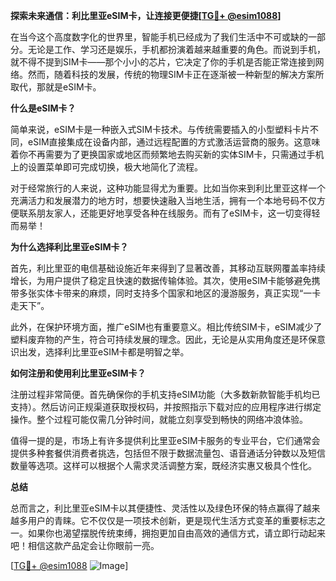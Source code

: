 **探索未来通信：利比里亚eSIM卡，让连接更便捷[[TG💪+ @esim1088](https://t.me/s/esim1088)]**

在当今这个高度数字化的世界里，智能手机已经成为了我们生活中不可或缺的一部分。无论是工作、学习还是娱乐，手机都扮演着越来越重要的角色。而说到手机，就不得不提到SIM卡——那个小小的芯片，它决定了你的手机是否能正常连接到网络。然而，随着科技的发展，传统的物理SIM卡正在逐渐被一种新型的解决方案所取代，那就是eSIM卡。

**什么是eSIM卡？**

简单来说，eSIM卡是一种嵌入式SIM卡技术。与传统需要插入的小型塑料卡片不同，eSIM直接集成在设备内部，通过远程配置的方式激活运营商的服务。这意味着你不再需要为了更换国家或地区而频繁地去购买新的实体SIM卡，只需通过手机上的设置菜单即可完成切换，极大地简化了流程。

对于经常旅行的人来说，这种功能显得尤为重要。比如当你来到利比里亚这样一个充满活力和发展潜力的地方时，想要快速融入当地生活，拥有一个本地号码不仅方便联系朋友家人，还能更好地享受各种在线服务。而有了eSIM卡，这一切变得轻而易举！

**为什么选择利比里亚eSIM卡？**

首先，利比里亚的电信基础设施近年来得到了显著改善，其移动互联网覆盖率持续增长，为用户提供了稳定且快速的数据传输体验。其次，使用eSIM卡能够避免携带多张实体卡带来的麻烦，同时支持多个国家和地区的漫游服务，真正实现“一卡走天下”。

此外，在保护环境方面，推广eSIM也有重要意义。相比传统SIM卡，eSIM减少了塑料废弃物的产生，符合可持续发展的理念。因此，无论是从实用角度还是环保意识出发，选择利比里亚eSIM卡都是明智之举。

**如何注册和使用利比里亚eSIM卡？**

注册过程非常简便。首先确保你的手机支持eSIM功能（大多数新款智能手机均已支持）。然后访问正规渠道获取授权码，并按照指示下载对应的应用程序进行绑定操作。整个过程可能仅需几分钟时间，就能立刻享受到畅快的网络冲浪体验。

值得一提的是，市场上有许多提供利比里亚eSIM卡服务的专业平台，它们通常会提供多种套餐供消费者挑选，包括但不限于数据流量包、语音通话分钟数以及短信数量等选项。这样可以根据个人需求灵活调整方案，既经济实惠又极具个性化。

**总结**

总而言之，利比里亚eSIM卡以其便捷性、灵活性以及绿色环保的特点赢得了越来越多用户的青睐。它不仅仅是一项技术创新，更是现代生活方式变革的重要标志之一。如果你也渴望摆脱传统束缚，拥抱更加自由高效的通信方式，请立即行动起来吧！相信这款产品定会让你眼前一亮。

[[TG💪+ @esim1088](https://t.me/s/esim1088) ![Image](https://i.postimg.cc/4NQfJmqS/Snipaste-2025-05-13-00-14-12.png)]